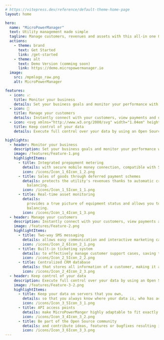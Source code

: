 ```yaml
---
# https://vitepress.dev/reference/default-theme-home-page
layout: home

hero:
  name: "MicroPowerManager"
  text: Utility management made simple
  tagline: Manage customers, revenues and assets with this all-in one Open Source platform.
  actions:
    - theme: brand
      text: Get Started
      link: /get-started
    - theme: alt
      text: Demo Version (comming soon)
      link: https://demo.micropowermanager.io
  image:
    src: /mpmlogo_raw.png
    alt: MicroPowerManager

features:
  - icon: 📈
    title: Monitor your business
    details: Set your business goals and monitor your performance with real time revenue and asset data visualization.
  - icon: 👥
    title: Manage your customers
    details: Instantly connect with your customers, view payments and deliver excellent customer service even in the most remote areas.
  - icon: <svg xmlns="http://www.w3.org/2000/svg" width="1.04em" height="1em" viewBox="0 0 256 248"><path fill="#3da639" d="M143.337 167.832c22.063-8.473 33.082-33.231 24.612-55.301s-33.222-33.092-55.284-24.62c-22.063 8.473-33.081 33.232-24.612 55.302a42.8 42.8 0 0 0 24.612 24.619l-28.823 75.13C20.3 218.564-11.44 147.26 12.949 83.698s95.67-95.311 159.212-70.915s95.281 95.7 70.892 159.262a123.25 123.25 0 0 1-70.892 70.915z"/><path fill="#1d531d" d="M172.16 247.369a4.4 4.4 0 0 1-4.113-2.828l-28.824-75.13a4.41 4.41 0 0 1 2.535-5.694c9.571-3.675 17.14-10.86 21.31-20.23c4.17-9.369 4.442-19.802.767-29.376c-7.585-19.766-29.831-29.673-49.59-22.085c-19.76 7.589-29.664 29.842-22.078 49.607a38.45 38.45 0 0 0 22.077 22.084a4.41 4.41 0 0 1 2.535 5.694l-28.824 75.13a4.406 4.406 0 0 1-5.692 2.535c-31.83-12.22-56.998-36.11-70.867-67.266c-13.868-31.156-14.778-65.85-2.56-97.69C21.051 50.28 44.933 25.104 76.08 11.23s65.829-14.783 97.66-2.562c31.83 12.221 56.998 36.11 70.866 67.266s14.778 65.85 2.56 97.69c-12.942 33.732-39.706 60.504-73.427 73.451a4.4 4.4 0 0 1-1.578.293M127.959 8.94c-16.433 0-32.83 3.456-48.294 10.343C50.67 32.2 28.436 55.637 17.063 85.28c-11.374 29.642-10.527 61.94 2.384 90.945c12.312 27.66 34.188 49.166 61.888 60.969l25.712-67.02a47.3 47.3 0 0 1-23.107-25.38c-9.327-24.304 2.85-51.666 27.146-60.996c24.297-9.33 51.649 2.852 60.976 27.154c4.519 11.773 4.183 24.602-.944 36.122c-4.525 10.168-12.305 18.243-22.16 23.106l25.708 67.011c29.465-12.59 52.751-36.694 64.274-66.724c11.373-29.641 10.527-61.94-2.385-90.945c-12.91-29.005-36.34-51.245-65.973-62.622c-13.831-5.31-28.241-7.958-42.624-7.958m109.783 220.633q-2.395 2.45-2.395 5.812q0 3.483 2.436 5.92q2.423 2.436 5.853 2.436q3.416 0 5.839-2.45q2.422-2.463 2.422-5.906q0-3.35-2.409-5.812q-2.436-2.505-5.852-2.505q-3.458 0-5.894 2.505m12.917 13.012q-2.926 2.83-7.023 2.83q-4.233 0-7.132-2.898q-2.9-2.9-2.9-7.132q0-4.397 3.131-7.31q2.94-2.722 6.9-2.722q4.152 0 7.092 2.94t2.94 7.092q0 4.274-3.008 7.2m-6.111-10.549q-.6-.231-1.688-.231h-.708v3.226h1.13q1.02 0 1.592-.409q.572-.408.572-1.32t-.898-1.266m-5.309 8.929v-11.12q1.035 0 3.097.007q2.063.006 2.293.02q1.32.095 2.192.572q1.483.816 1.483 2.654q0 1.402-.782 2.028q-.783.626-1.926.749q1.048.217 1.579.64q.98.788.98 2.49v.994q0 .162.02.326t.075.327l.095.313h-2.777q-.136-.531-.176-1.538q-.042-1.007-.177-1.361a1.35 1.35 0 0 0-.817-.817q-.327-.136-.994-.177l-.64-.04h-.612v3.933z"/></svg>
    title: Keep control of your data
    details: Execute full control over your data by using an Open Source solution.

highlights:
  - header: Monitor your business
    description: Set your business goals and monitor your performance with real time revenue and asset data visualization.
    image: /features/Feature-1.png
    highlightItems:
      - title: Integrated prepayment metering
        details: with secure mobile money connection, compatible with STS prepaid meters and smart metering technology on request
        icon: /icons/Icon_1_6Icon_1_2.png
      - title: Sales of goods through deferred payment schemes
        details: protects the utility's revenues thanks to automatic credit
          balancing.
        icon: /icons/Icon_1_5Icon_1_1.png
      - title: Real-time asset monitoring
        details:
          provides a true picture of equipment status and allows you to optimize asset management in the most cost-effective way.
          balancing.
        icon: /icons/Icon_1_4Icon_1_3.png
  - header: Manage your customers
    description: Instantly connect with your customers, view payments and deliver excellent customer service even in the most remote areas.
    image: /features/Feature-2.png
    highlightItems:
      - title: Two-way SMS messaging
        details: allows easy communication and interactive marketing campaigns for all your clients, selected groups or individual customers.
        icon: /icons/Icon_2_6Icon_2_1.png
      - title: Built-in ticketing system
        details: to effectively manage customer support cases, saving time and operating cost.
        icon: /icons/Icon_2_5Icon_2_2.png
      - title: Centralized CRM database
        details: that stores all information of a customer, making it accessible at a glance.
        icon: /icons/Icon_2_4Icon_2_3.png
  - header: Keep control of your data
    description: Execute full control over your data by using an Open Source solution.
    image: /features/Feature-3-2.png
    highlightItems:
      - title: Keep your data on servers that you own,
        details: so that you always know where your data is, who has access to it and how it is used
        icon: /icons/Icon_3_5Icon_3_1.png
      - title: API access points
        details: make MicroPowerManger highly adaptable to fit exactly to your utility's needs.
        icon: /icons/Icon_3_4Icon_3_2.png
      - title: Be part of the Open Source community
        details: and contribute ideas, features or bugfixes resulting in constant improvements.
        icon: /icons/Icon_3_6Icon_3_3.png
---
```


<script setup lang="ts">
import Highlight from "@theme/components/Highlight.vue"
</script>

<Highlight></Highlight>
